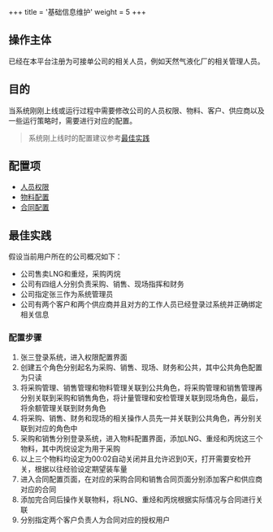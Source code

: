 +++
title = '基础信息维护'
weight = 5
+++

## 操作主体

已经在本平台注册为可接单公司的相关人员，例如天然气液化厂的相关管理人员。

## 目的

当系统刚刚上线或运行过程中需要修改公司的人员权限、物料、客户、供应商以及一些运行策略时，需要进行对应的配置。

> 系统刚上线时的配置建议参考[最佳实践](#最佳实践)

## 配置项

+ [人员权限](role_config)
+ [物料配置](stuff_config)
+ [合同配置](contract_config)

## 最佳实践

假设当前用户所在的公司概况如下：

+ 公司售卖LNG和重烃，采购丙烷
+ 公司有四组人分别负责采购、销售、现场指挥和财务
+ 公司指定张三作为系统管理员
+ 公司有两个客户和两个供应商并且对方的工作人员已经登录过系统并正确绑定相关信息

### 配置步骤

1. 张三登录系统，进入权限配置界面
2. 创建五个角色分别起名为采购、销售、现场、财务和公共，其中公共角色配置为只读
3. 将采购管理、销售管理和物料管理关联到公共角色，将采购管理和销售管理再分别关联到采购和销售角色，将计量管理和安检管理关联到现场角色，最后，将余额管理关联到财务角色
4. 将采购、销售、财务和现场的相关操作人员先一并关联到公共角色，再分别关联到对应的角色中
5. 采购和销售分别登录系统，进入物料配置界面，添加LNG、重烃和丙烷这三个物料，其中丙烷设定为用于采购
6. 以上三个物料均设定为00:02自动关闭并且允许迟到0天，打开需要安检开关，根据以往经验设定期望装车量
7. 进入合同配置页面，在对应的采购合同和销售合同页面分别添加客户和供应商对应的合同
8. 添加完合同后操作关联物料，将LNG、重烃和丙烷根据实际情况与合同进行关联
9. 分别指定两个客户负责人为合同对应的授权用户
